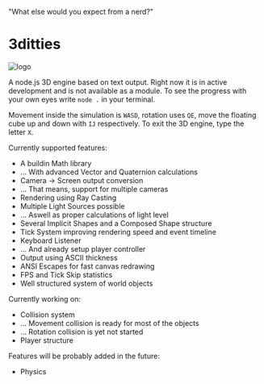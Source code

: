 "What else would you expect from a nerd?"

# 3ditties

![logo](https://repository-images.githubusercontent.com/479563116/39c0ac48-7294-48a4-b1f7-7f596b2ecf03)

A node.js 3D engine based on text output.
Right now it is in active development
and is not available as a module.
To see the progress with your own eyes
write `node .` in your terminal.

Movement inside the simulation is `WASD`, rotation uses `QE`,
move the floating cube up and down with `IJ` respectively.
To exit the 3D engine, type the letter `X`.

Currently supported features:
* A buildin Math library
* ... With advanced Vector and Quaternion calculations
* Camera -> Screen output conversion
* ... That means, support for multiple cameras
* Rendering using Ray Casting
* Multiple Light Sources possible
* ... Aswell as proper calculations of light level
* Several Implicit Shapes and a Composed Shape structure
* Tick System improving rendering speed and event timeline
* Keyboard Listener
* ... And already setup player controller
* Output using ASCII thickness
* ANSI Escapes for fast canvas redrawing
* FPS and Tick Skip statistics
* Well structured system of world objects


Currently working on:
* Collision system
* ... Movement collision is ready for most of the objects
* ... Rotation collision is yet not started
* Player structure

Features will be probably added in the future:
* Physics
